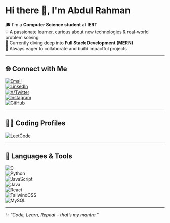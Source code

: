# Hi there 👋, I'm Abdul Rahman  

🎓 I'm a **Computer Science student** at **IERT**  
💡 A passionate learner, curious about new technologies & real-world problem solving  
🌱 Currently diving deep into **Full Stack Development (MERN)**  
🚀 Always eager to collaborate and build impactful projects  

---

## 🌐 Connect with Me  

[![Email](https://img.icons8.com/ios-filled/50/ea4335/new-post.png)](mailto:abdulrahman26248@gmail.com)  
[![LinkedIn](https://img.icons8.com/ios-filled/50/0077B5/linkedin.png)](https://www.linkedin.com/in/abdul-rahman-89353229a/)  
[![X/Twitter](https://img.icons8.com/ios-filled/50/1DA1F2/twitter.png)](https://x.com/AbdulRahma14083)  
[![Instagram](https://img.icons8.com/ios-filled/50/E1306C/instagram-new.png)](https://www.instagram.com/a_rahman737/)  
[![GitHub](https://img.icons8.com/ios-glyphs/50/000000/github.png)](https://github.com/Abdulrahman-programmer)  

---

## 🧑‍💻 Coding Profiles  

[![LeetCode](https://img.icons8.com/external-tal-revivo-shadow-tal-revivo/48/ffffff/external-level-up-your-coding-skills-and-quickly-land-a-job-logo-shadow-tal-revivo.png)](https://leetcode.com/u/abdul_rahman8840/)  

---

## 🚀 Languages & Tools  

![C](https://img.icons8.com/color/48/000000/c-programming.png)  
![Python](https://img.icons8.com/color/48/000000/python--v1.png)  
![JavaScript](https://img.icons8.com/color/48/000000/javascript--v1.png)  
![Java](https://img.icons8.com/color/48/000000/java-coffee-cup-logo.png)  
![React](https://img.icons8.com/color/48/000000/react-native.png)  
![TailwindCSS](https://img.icons8.com/color/48/06B6D4/tailwindcss.png)  
![MySQL](https://img.icons8.com/color/48/000000/mysql-logo.png)  

---

✨ *“Code, Learn, Repeat – that’s my mantra.”*  
